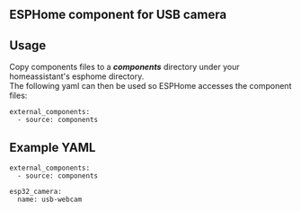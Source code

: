 
## ESPHome component for USB camera

## Usage
Copy components files to a ***components*** directory under your homeassistant's esphome directory.<BR>
The following yaml can then be used so ESPHome accesses the component files:
```
external_components:
  - source: components
```

## Example YAML
```
external_components:
  - source: components

esp32_camera:
  name: usb-webcam
```
